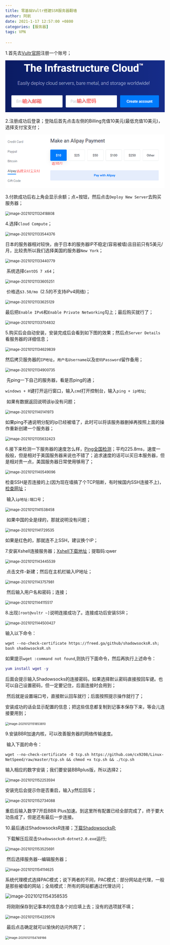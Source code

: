 ```yaml
---
title: 零基础Vultr搭建SSR服务器翻墙
author: 阿航
date: 2021-1-17 12:57:00 +0800
categories: [服务器]
tags: VPN

---
```




1.首先去[Vultr官网](https://www.vultr.com/)注册一个账号；

![image-20210121131001604](../assets/img/Vultr/image-20210121131001604.png)

2.注册成功后登录；登陆后首先点击左侧的Billing充值10美元(最低充值10美元)，选择支付宝支付；

![image-20210121131819354](../assets/img/Vultr/image-20210121131819354.png)

3.付款成功后右上角会显示余额；点+按钮，然后点击`Deploy New Server`去购买服务器；

<img src="C:\Users\lxh\AppData\Roaming\Typora\typora-user-images\image-20210121132418808.png" alt="image-20210121132418808" style="zoom:80%;" />

4.选择`Cloud Compute`；

<img src="C:\Users\lxh\AppData\Roaming\Typora\typora-user-images\image-20210121133544376.png" alt="image-20210121133544376" style="zoom:80%;" />

​	日本的服务器相对较快，由于日本的服务器IP不稳定(容易被墙)且目前只有5美元/月，比较贵所以我们选择美国的服务器`New York`；

<img src="C:\Users\lxh\AppData\Roaming\Typora\typora-user-images\image-20210121133440779.png" alt="image-20210121133440779" style="zoom:80%;" />

​	系统选择`CentOS 7 x64`；

<img src="C:\Users\lxh\AppData\Roaming\Typora\typora-user-images\image-20210121133605251.png" alt="image-20210121133605251" style="zoom:80%;" />

​	价格选`$3.50/mo `(2.5的不支持iPv4网络)；

<img src="C:\Users\lxh\AppData\Roaming\Typora\typora-user-images\image-20210121133625129.png" alt="image-20210121133625129" style="zoom:80%;" />

​	最后把`Enable IPv6`和`Enable Private Networking`勾上；最后购买就行了；

<img src="C:\Users\lxh\AppData\Roaming\Typora\typora-user-images\image-20210121133704832.png" alt="image-20210121133704832" style="zoom:80%;" />

5.购买后会自动安装，安装完成后会看到如下图的效果；然后点`Server Details`看服务器的详细信息；

<img src="C:\Users\lxh\AppData\Roaming\Typora\typora-user-images\image-20210121134629839.png" alt="image-20210121134629839" style="zoom:80%;" />

​	然后拷贝服务器的`IP地址`，`用户名Username`以及`密码Password`留作备用；

<img src="C:\Users\lxh\AppData\Roaming\Typora\typora-user-images\image-20210121134900735.png" alt="image-20210121134900735" style="zoom:80%;" />

​	先ping一下自己的服务器，看是否ping的通；

​	`windows + R`键打开运行窗口，输入`cmd`打开控制台，输入`ping + ip地址`;

​	如果有数据返回说明该ip没有问题；

<img src="C:\Users\lxh\AppData\Roaming\Typora\typora-user-images\image-20210121140141973.png" alt="image-20210121140141973" style="zoom:80%;" />

​	如果ping不通说明分配的ip已经被墙了，此时可以将该服务器删掉再按照上面的操作重新创建一个服务器；

<img src="C:\Users\lxh\AppData\Roaming\Typora\typora-user-images\image-20210121135632423.png" alt="image-20210121135632423" style="zoom:80%;" />

6.接下来检测一下服务器的速度怎么样，[Ping全国检测](http://ping.chinaz.com/)；平均225.8ms，速度一般般，但是相对于美国服务器来说也不错了；追求速度的话可以买日本服务器，但是相对贵一点，美国服务器日常使用够用了；

<img src="C:\Users\lxh\AppData\Roaming\Typora\typora-user-images\image-20210121140549096.png" alt="image-20210121140549096" style="zoom:80%;" />

​	检查SSH是否连接的上(因为现在墙搞了个TCP阻断，有时候国内SSH连接不上)，[检查网址](http://port.ping.pe/)；

​	输入`ip地址:端口号`；

<img src="C:\Users\lxh\AppData\Roaming\Typora\typora-user-images\image-20210121141538458.png" alt="image-20210121141538458" style="zoom:80%;" />

​	如果中国的全是绿的，那就说明没有问题；

<img src="C:\Users\lxh\AppData\Roaming\Typora\typora-user-images\image-20210121141729535.png" alt="image-20210121141729535" style="zoom:80%;" />

如果是红色的，那就连不上SSH，建议换个IP；

7.安装Xshell连接服务器；[Xshell下载地址](https://pan.baidu.com/s/1Oz9kkdWRc9BGwHo3K2Yh_A )；提取码:qwer

<img src="C:\Users\lxh\AppData\Roaming\Typora\typora-user-images\image-20210121143445539.png" alt="image-20210121143445539" style="zoom:80%;" />

​	点击文件-新建；然后在主机栏输入IP地址；

<img src="C:\Users\lxh\AppData\Roaming\Typora\typora-user-images\image-20210121143757981.png" alt="image-20210121143757981" style="zoom:80%;" />

​	然后输入用户名和密码；连接；

<img src="C:\Users\lxh\AppData\Roaming\Typora\typora-user-images\image-20210121144115517.png" alt="image-20210121144115517" style="zoom:80%;" />

8.出现`[root@vultr ~]`说明连接成功了。连接成功后安装SSR；

<img src="C:\Users\lxh\AppData\Roaming\Typora\typora-user-images\image-20210121144500427.png" alt="image-20210121144500427" style="zoom:80%;" />

输入以下命令：

```
wget --no-check-certificate https://freed.ga/github/shadowsocksR.sh; bash shadowsocksR.sh
```

如果提示`wget :command not found`,则执行下面命令，然后再执行上述命令：

```lua
yum install wget -y
```

​	后面会提示输入Shadowsocks的连接密码，如果选择默认密码直接按回车键。也可以自己设置密码，但一定要记住，后面连接时会用到；

​	然后就是设置端口号，直接默认回车就行；后面按照提示操作就行了；

​	安装成功的话会显示配置的信息；把这些信息都复制到记事本保存下来，等会儿连接要用到；

<img src="C:\Users\lxh\AppData\Roaming\Typora\typora-user-images\image-20210121151853810.png" alt="image-20210121151853810" style="zoom: 67%;" />

9.安装BBR加速内核，可以改善服务器的网络传输速度。

​	输入下面的命令：

```
wget --no-check-certificate -O tcp.sh https://github.com/cx9208/Linux-NetSpeed/raw/master/tcp.sh && chmod +x tcp.sh && ./tcp.sh
```

输入相应的数字安装；我们要安装BBRplus版，所以选择2；

<img src="C:\Users\lxh\AppData\Roaming\Typora\typora-user-images\image-20210121152253594.png" alt="image-20210121152253594" style="zoom:80%;" />

安装完后会提示你是否重启，输入y然后回车；

<img src="C:\Users\lxh\AppData\Roaming\Typora\typora-user-images\image-20210121152734088.png" alt="image-20210121152734088" style="zoom:80%;" />

重启后输入数字7开启BBR Plus加速。到这里所有配置已经全部完成了，终于要大功告成了，但是还有最后一步连接。

10.最后通过ShadowsocksR连接；[下载ShadowsocksR](https://tlanyan.me/shadowsockr-shadowsocksr-shadowsocksrr-clients/);

​	下载解压后双击`ShadowsocksR-dotnet2.0.exe`运行;

<img src="C:\Users\lxh\AppData\Roaming\Typora\typora-user-images\image-20210121153525691.png" alt="image-20210121153525691" style="zoom:80%;" />

​	然后选择服务器--编辑服务器；

<img src="C:\Users\lxh\AppData\Roaming\Typora\typora-user-images\image-20210121154114625.png" alt="image-20210121154114625" style="zoom:80%;" />

​	系统代理模式选择PAC模式；说下两者的不同，PAC模式：部分网站走代理，一般是那些被墙的网站；全局模式：所有的网站都通过代理访问；

![image-20210121154358535](C:\Users\lxh\AppData\Roaming\Typora\typora-user-images\image-20210121154358535.png)

​	将刚刚保存到记事本的信息各个对应填上去；没有的选项就不填；

<img src="C:\Users\lxh\AppData\Roaming\Typora\typora-user-images\image-20210121154229576.png" alt="image-20210121154229576" style="zoom:80%;" />

​	最后点击确定就可以愉快的访问外网了；

<img src="C:\Users\lxh\AppData\Roaming\Typora\typora-user-images\image-20210121154749166.png" alt="image-20210121154749166" style="zoom: 67%;" />